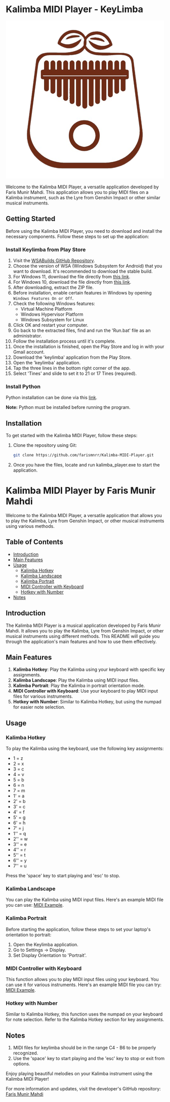 # Kalimba MIDI Player - KeyLimba

![Kalimba Image](kalimba_image.png)

Welcome to the Kalimba MIDI Player, a versatile application developed by Faris Munir Mahdi. This application allows you to play MIDI files on a Kalimba instrument, such as the Lyre from Genshin Impact or other similar musical instruments.

## Getting Started

Before using the Kalimba MIDI Player, you need to download and install the necessary components. Follow these steps to set up the application:

### Install Keylimba from Play Store
1. Visit the [WSABuilds GitHub Repository](https://github.com/MustardChef/WSABuilds).
2. Choose the version of WSA (Windows Subsystem for Android) that you want to download. It's recommended to download the stable build.
3. For Windows 11, download the file directly from [this link](https://github.com/MustardChef/WSABuilds/releases/download/Windows_11_2306.40000.4.0/WSA_2306.40000.4.0_x64_Release-Nightly-MindTheGapps-13.0-RemovedAmazon.zip).
4. For Windows 10, download the file directly from [this link](https://github.com/MustardChef/WSABuilds/releases/download/Windows_10_2306.40000.4.0/WSA_2306.40000.4.0_x64_Release-Nightly-MindTheGapps-13.0-RemovedAmazon_Windows_10.zip).
5. After downloading, extract the ZIP file.
6. Before installation, enable certain features in Windows by opening `Windows Features On or Off`.
7. Check the following Windows features:
   - Virtual Machine Platform
   - Windows Hypervisor Platform
   - Windows Subsystem for Linux
8. Click OK and restart your computer.
9. Go back to the extracted files, find and run the 'Run.bat' file as an administrator.
10. Follow the installation process until it's complete.
11. Once the installation is finished, open the Play Store and log in with your Gmail account.
12. Download the 'keylimba' application from the Play Store.
13. Open the 'keylimba' application.
14. Tap the three lines in the bottom right corner of the app.
15. Select 'Tines' and slide to set it to 21 or 17 Tines (required).

### Install Python
Python installation can be done via this [link]([https://apps.microsoft.com/store/detail/python-311/9NRWMJP3717K?hl=id-id&gl=id](https://kinsta.com/knowledgebase/install-python/#windows)).

**Note:** Python must be installed before running the program.

## Installation

To get started with the Kalimba MIDI Player, follow these steps:

1. Clone the repository using Git:
   ```sh
   git clone https://github.com/farismnrr/Kalimba-MIDI-Player.git
2. Once you have the files, locate and run kalimba_player.exe to start the application.

# Kalimba MIDI Player by Faris Munir Mahdi

Welcome to the Kalimba MIDI Player, a versatile application that allows you to play the Kalimba, Lyre from Genshin Impact, or other musical instruments using various methods.

## Table of Contents

- [Introduction](#introduction)
- [Main Features](#main-features)
- [Usage](#usage)
  - [Kalimba Hotkey](#kalimba-hotkey)
  - [Kalimba Landscape](#kalimba-landscape)
  - [Kalimba Portrait](#kalimba-portrait)
  - [MIDI Controller with Keyboard](#midi-controller-with-keyboard)
  - [Hotkey with Number](#hotkey-with-number)
- [Notes](#notes)

## Introduction

The Kalimba MIDI Player is a musical application developed by Faris Munir Mahdi. It allows you to play the Kalimba, Lyre from Genshin Impact, or other musical instruments using different methods. This README will guide you through the application's main features and how to use them effectively.

## Main Features

1. **Kalimba Hotkey**: Play the Kalimba using your keyboard with specific key assignments.
2. **Kalimba Landscape**: Play the Kalimba using MIDI input files.
3. **Kalimba Portrait**: Play the Kalimba in portrait orientation mode.
4. **MIDI Controller with Keyboard**: Use your keyboard to play MIDI input files for various instruments.
5. **Hotkey with Number**: Similar to Kalimba Hotkey, but using the numpad for easier note selection.

## Usage

### Kalimba Hotkey

To play the Kalimba using the keyboard, use the following key assignments:

- 1 = z
- 2 = x
- 3 = c
- 4 = v
- 5 = b
- 6 = n
- 7 = m
- 1' = a
- 2' = b
- 3' = c
- 4' = f
- 5' = g
- 6' = h
- 7' = j
- 1'' = q
- 2'' = w
- 3'' = e
- 4'' = r
- 5'' = t
- 6'' = y
- 7'' = u

Press the 'space' key to start playing and 'esc' to stop.

### Kalimba Landscape

You can play the Kalimba using MIDI input files. Here's an example MIDI file you can use: [MIDI Example](https://drive.google.com/file/d/1F4Vsa2g1i_LgMSjKUXlWhsC1k7s8qO68/view?usp=sharing).

### Kalimba Portrait

Before starting the application, follow these steps to set your laptop's orientation to portrait:

1. Open the Keylimba application.
2. Go to Settings -> Display.
3. Set Display Orientation to 'Portrait'.

### MIDI Controller with Keyboard

This function allows you to play MIDI input files using your keyboard. You can use it for various instruments. Here's an example MIDI file you can try: [MIDI Example](https://drive.google.com/file/d/1plo_niuNKCy9cLTCQoRrzFVk03L1yq8X/view?usp=sharing).

### Hotkey with Number

Similar to Kalimba Hotkey, this function uses the numpad on your keyboard for note selection. Refer to the Kalimba Hotkey section for key assignments.

## Notes

1. MIDI files for keylimba should be in the range C4 - B6 to be properly recognized.
2. Use the 'space' key to start playing and the 'esc' key to stop or exit from options.

Enjoy playing beautiful melodies on your Kalimba instrument using the Kalimba MIDI Player!

For more information and updates, visit the developer's GitHub repository: [Faris Munir Mahdi](https://github.com/farismnrr)

